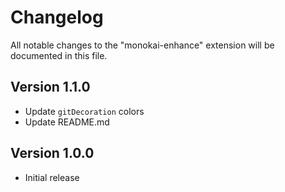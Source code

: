 # Changelog
All notable changes to the "monokai-enhance" extension will be documented in this file.

## Version 1.1.0
* Update `gitDecoration` colors
* Update README.md

## Version 1.0.0
* Initial release
